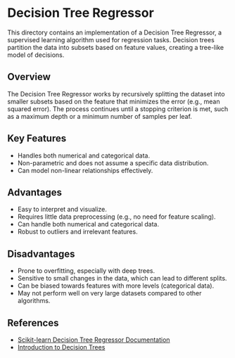 # Decision Tree Regressor

This directory contains an implementation of a Decision Tree Regressor, a supervised learning algorithm used for regression tasks. Decision trees partition the data into subsets based on feature values, creating a tree-like model of decisions.

## Overview

The Decision Tree Regressor works by recursively splitting the dataset into smaller subsets based on the feature that minimizes the error (e.g., mean squared error). The process continues until a stopping criterion is met, such as a maximum depth or a minimum number of samples per leaf.

## Key Features

- Handles both numerical and categorical data.
- Non-parametric and does not assume a specific data distribution.
- Can model non-linear relationships effectively.

## Advantages

- Easy to interpret and visualize.
- Requires little data preprocessing (e.g., no need for feature scaling).
- Can handle both numerical and categorical data.
- Robust to outliers and irrelevant features.

## Disadvantages

- Prone to overfitting, especially with deep trees.
- Sensitive to small changes in the data, which can lead to different splits.
- Can be biased towards features with more levels (categorical data).
- May not perform well on very large datasets compared to other algorithms.

## References

- [Scikit-learn Decision Tree Regressor Documentation](https://scikit-learn.org/stable/modules/generated/sklearn.tree.DecisionTreeRegressor.html)
- [Introduction to Decision Trees](https://en.wikipedia.org/wiki/Decision_tree_learning)
